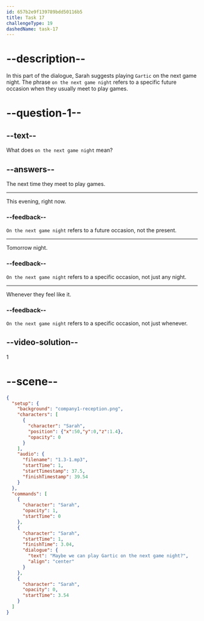 ```yaml
---
id: 657b2e9f139789bdd50116b5
title: Task 17
challengeType: 19
dashedName: task-17
---
```


# --description--

In this part of the dialogue, Sarah suggests playing `Gartic` on the next game night. The phrase `on the next game night` refers to a specific future occasion when they usually meet to play games.

# --question-1--

## --text--

What does `on the next game night` mean?

## --answers--

The next time they meet to play games.

---

This evening, right now.

### --feedback--

`On the next game night` refers to a future occasion, not the present.

---

Tomorrow night.

### --feedback--

`On the next game night` refers to a specific occasion, not just any night.

---

Whenever they feel like it.

### --feedback--

`On the next game night` refers to a specific occasion, not just whenever.

## --video-solution--

1

# --scene--

```json
{
  "setup": {
    "background": "company1-reception.png",
    "characters": [
      {
        "character": "Sarah",
        "position": {"x":50,"y":0,"z":1.4},
        "opacity": 0
      }
    ],
    "audio": {
      "filename": "1.3-1.mp3",
      "startTime": 1,
      "startTimestamp": 37.5,
      "finishTimestamp": 39.54
    }
  },
  "commands": [
    {
      "character": "Sarah",
      "opacity": 1,
      "startTime": 0
    },
    {
      "character": "Sarah",
      "startTime": 1,
      "finishTime": 3.04,
      "dialogue": {
        "text": "Maybe we can play Gartic on the next game night?",
        "align": "center"
      }
    },
    {
      "character": "Sarah",
      "opacity": 0,
      "startTime": 3.54
    }
  ]
}
```
